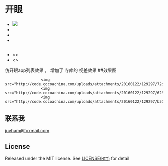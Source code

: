 # 开眼

<style type="text/css">
.title {
    font-size: 18px;
    height: 40px;
    line-height: 40px;
}
.gallery {
    border: 1px solid #e2e2e6;
    overflow: hidden;
    padding: 0 0 20px 20px;
}

</style>


<ul class="ofh">
                <li>
<img src="http://code.cocoachina.com/uploads/attachments/20160122/129297/dd9dd391527a23873e0d005dba4135b9.gif"/>

</li>
                <li>
                </li>
                <li>
                </li>
                <li>
                </li>
                <li>
                    <a href="newsVideo_info-<?php echo @$v['id'] ?>.html" target="_blank" class="block fr news-small-video-0-a2 pt5 pb5 tl"><h2 class="fb f14 ffs lh24"><?php echo $v['title']; ?></h2></a>
                <>
                    <?php }else{ ?>
                <li><a href="newsVideo_info-<?php echo @$v['id'] ?>.html" target="_blank" class="block news-small-video-con-a"><?php echo $v['title'] ?></a><>

</ul>

仿开眼app列表效果 ，
增加了 寺库的 视差效果
##效果图
<div>
                    
                    <img src="http://code.cocoachina.com/uploads/attachments/20160122/129297/72d468015d45c593a83231ce3ade7468.gif"/>
                    <img src="http://code.cocoachina.com/uploads/attachments/20160122/129297/625f0518744ef301b440abe6a03f8822.gif"/>
                    <img src="http://code.cocoachina.com/uploads/attachments/20160122/129297/b3035cbd5b74d7e1365d040ed486873f.gif"/>
</div>

## 联系我

juvham@foxmail.com

## License

Released under the MIT license. See [LICENSE(`MIT`)](https://github.com/juvham/OneMoreThing/blob/master/LICENSE "MIT License") for detail
